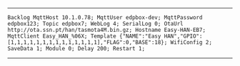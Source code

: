 <hr>


```Backlog MqttHost 10.1.0.78; MqttUser edpbox-dev; MqttPassword edpbox123; Topic edpbox7; WebLog 4; SerialLog 0; OtaUrl http://ota.ssn.pt/han/tasmota4M.bin.gz; Hostname Easy-HAN-EB7; MqttClient Easy_HAN_%06X; Template {"NAME":"Easy HAN","GPIO":[1,1,1,1,1,1,1,1,1,1,1,1,1,1],"FLAG":0,"BASE":18}; WifiConfig 2; SaveData 1; Module 0; Delay 200; Restart 1; ``` 


<hr>


